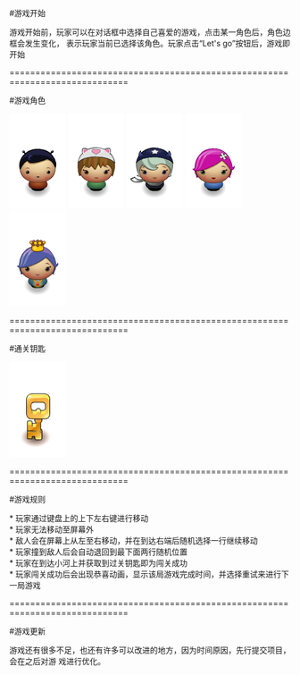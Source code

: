 
#游戏开始
<p>
	游戏开始前，玩家可以在对话框中选择自己喜爱的游戏，点击某一角色后，角色边框会发生变化，
	表示玩家当前已选择该角色。玩家点击“Let's go”按钮后，游戏即开始
</p>

=============================================================================

#游戏角色

![character](./images/char-boy.png)
![character](./images/char-cat-girl.png)
![character](./images/char-horn-girl.png)
![character](./images/char-pink-girl.png)
![character](./images/char-princess-girl.png)

=============================================================================

#通关钥匙

![key](./images/Key.png)

=============================================================================

#游戏规则
<p>
	* 玩家通过键盘上的上下左右键进行移动<br>
	* 玩家无法移动至屏幕外<br>
	* 敌人会在屏幕上从左至右移动，并在到达右端后随机选择一行继续移动<br>
	* 玩家撞到敌人后会自动退回到最下面两行随机位置<br>
	* 玩家在到达小河上并获取到过关钥匙即为闯关成功<br>
	* 玩家闯关成功后会出现恭喜动画，显示该局游戏完成时间，并选择重试来进行下一局游戏<br>
</p>

=============================================================================

#游戏更新
<p>
	游戏还有很多不足，也还有许多可以改进的地方，因为时间原因，先行提交项目，会在之后对游
	戏进行优化。
</p>